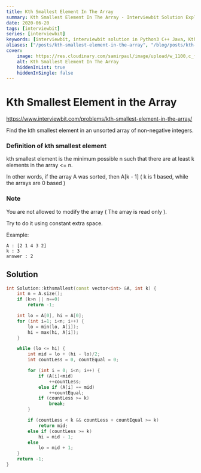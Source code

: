 ```yaml
---
title: Kth Smallest Element In The Array
summary: Kth Smallest Element In The Array - Interviewbit Solution Explained
date: 2020-06-20
tags: [interviewbit]
series: [interviewbit]
keywords: [interviewbit, interviewbit solution in Python3 C++ Java, Kth Smallest Element In The Array solution]
aliases: ["/posts/kth-smallest-element-in-the-array", "/blog/posts/kth-smallest-element-in-the-array", "/kth-smallest-element-in-the-array"]
cover:
    image: https://res.cloudinary.com/samirpaul/image/upload/w_1100,c_fit,co_rgb:FFFFFF,l_text:Arial_70_bold:Kth Smallest Element In The Array - Solution Explained/problem-solving.webp
    alt: Kth Smallest Element In The Array
    hiddenInList: true
    hiddenInSingle: false
---
```


# Kth Smallest Element in the Array

https://www.interviewbit.com/problems/kth-smallest-element-in-the-array/

Find the kth smallest element in an unsorted array of non-negative integers.

### Definition of kth smallest element

kth smallest element is the minimum possible n such that there are at least k elements in the array <= n.

In other words, if the array A was sorted, then A[k - 1] ( k is 1 based, while the arrays are 0 based ) 


### Note

You are not allowed to modify the array ( The array is read only ). 

Try to do it using constant extra space.

Example:
```
A : [2 1 4 3 2]
k : 3
answer : 2
```

## Solution

```cpp
int Solution::kthsmallest(const vector<int> &A, int k) {
    int n = A.size();
    if (k>n || n==0)
        return -1;

    int lo = A[0], hi = A[0];
    for (int i=1; i<n; i++) {
        lo = min(lo, A[i]);
        hi = max(hi, A[i]);
    }

    while (lo <= hi) {
        int mid = lo + (hi - lo)/2;
        int countLess = 0, countEqual = 0;

        for (int i = 0; i<n; i++) {
            if (A[i]<mid)
                ++countLess;
            else if (A[i] == mid)
                ++countEqual;
            if (countLess >= k)
                break;
        }

        if (countLess < k && countLess + countEqual >= k)
            return mid;
        else if (countLess >= k)
            hi = mid - 1;
        else
            lo = mid + 1;
    }
    return -1;
}
```
